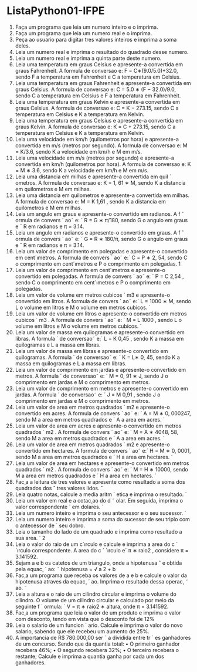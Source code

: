 # ListaPython01-IFPE
1. Faça um programa que leia um numero inteiro e o imprima.
3. Faça um programa que leia um numero real e o imprima.
4. Peça ao usuario para digitar tres valores inteiros e imprima a soma deles.
5. Leia um numero real e imprima o resultado do quadrado desse numero. 
6. Leia um numero real e imprima a quinta parte deste numero.
7. Leia uma temperatura em graus Celsius e apresente-a convertida em graus Fahrenheit.
A formula de conversao e: F = C∗(9.0/5.0)+32.0, sendo F a temperatura em Fahrenheit
e C a temperatura em Celsius.
7. Leia uma temperatura em graus Fahrenheit e apresente-a convertida em graus Celsius.
A formula de conversao e: C = 5.0 ∗ (F − 32.0)/9.0, sendo C a temperatura em Celsius
e F a temperatura em Fahrenheit.
8. Leia uma temperatura em graus Kelvin e apresente-a convertida em graus Celsius. A
formula de conversao e: C = K − 273.15, sendo C a temperatura em Celsius e K a
temperatura em Kelvin.
9. Leia uma temperatura em graus Celsius e apresente-a convertida em graus Kelvin. A
formula de conversao e: K = C + 273.15, sendo C a temperatura em Celsius e K a
temperatura em Kelvin.
10. Leia uma velocidade em km/h (quilometros por hora) e apresente-a convertida em m/s
(metros por segundo). A formula de conversao e: M = K/3.6, sendo K a velocidade em
km/h e M em m/s.
11. Leia uma velocidade em m/s (metros por segundo) e apresente-a convertida em km/h
(quilometros por hora). A formula de conversao e: K = M ∗ 3.6, sendo K a velocidade
em km/h e M em m/s.
12. Leia uma distancia em milhas e apresente-a convertida em quil ˆ ometros. A formula de 
conversao e: K = 1, 61 ∗ M, sendo K a distancia em quilometros e M em milhas.
13. Leia uma distancia em quilometros e apresente-a convertida em milhas. A formula de
conversao e: M =
K
1,61 , sendo K a distancia em quilometros e  M em milhas.
14. Leia um angulo em graus e apresente-o convertido em radianos. A f ˆ ormula de convers ´ ao˜
e: ´ R = G ∗ π/180, sendo G o angulo em graus e ˆ R em radianos e π = 3.14.
15. Leia um angulo em radianos e apresente-o convertido em graus. A f ˆ ormula de convers ´ ao˜
e: ´ G = R ∗ 180/π, sendo G o angulo em graus e ˆ R em radianos e π = 3.14.
16. Leia um valor de comprimento em polegadas e apresente-o convertido em cent´ımetros.
A formula de convers ´ ao˜ e:´ C = P ∗ 2, 54, sendo C o comprimento em cent´ımetros e P o
comprimento em polegadas.
1
17. Leia um valor de comprimento em cent´ımetros e apresente-o convertido em polegadas.
A formula de convers ´ ao˜ e: ´ P =
C
2,54 , sendo C o comprimento em cent´ımetros e P o
comprimento em polegadas.
18. Leia um valor de volume em metros cubicos ´ m3 e apresente-o convertido em litros. A
formula de convers ´ ao˜ e:´ L = 1000 ∗ M, sendo L o volume em litros e M o volume em
metros cubicos. ´
19. Leia um valor de volume em litros e apresente-o convertido em metros cubicos ´ m3
. A
formula de convers ´ ao˜ e: ´ M =
L
1000 , sendo L o volume em litros e M o volume em metros
cubicos. ´
20. Leia um valor de massa em quilogramas e apresente-o convertido em libras. A formula ´
de conversao˜ e:´ L =
K
0,45 , sendo K a massa em quilogramas e L a massa em libras.
21. Leia um valor de massa em libras e apresente-o convertido em quilogramas. A formula ´
de conversao˜ e: ´ K = L∗ 0, 45, sendo K a massa em quilogramas e L a massa em libras.
22. Leia um valor de comprimento em jardas e apresente-o convertido em metros. A formula ´
de conversao˜ e: ´ M = 0, 91 ∗ J, sendo J o comprimento em jardas e M o comprimento
em metros.
23. Leia um valor de comprimento em metros e apresente-o convertido em jardas. A formula ´
de conversao˜ e: ´ J =
M
0,91 , sendo J o comprimento em jardas e M o comprimento em
metros.
24. Leia um valor de area em metros quadrados ´ m2 e apresente-o convertido em acres. A
formula de convers ´ ao˜ e: ´ A = M ∗ 0, 000247, sendo M a area em metros quadrados e ´ A
a area em acres. ´
25. Leia um valor de area em acres e apresente-o convertido em metros quadrados ´ m2
. A
formula de convers ´ ao˜ e: ´ M = A ∗ 4048, 58, sendo M a area em metros quadrados e ´ A a
area em acres. ´
26. Leia um valor de area em metros quadrados ´ m2 e apresente-o convertido em hectares.
A formula de convers ´ ao˜ e:´ H = M ∗ 0, 0001, sendo M a area em metros quadrados e ´ H
a area em hectares. ´
27. Leia um valor de area em hectares e apresente-o convertido em metros quadrados ´ m2
.
A formula de convers ´ ao˜ e: ´ M = H ∗ 10000, sendo M a area em metros quadrados e ´ H
a area em hectares. ´
28. Fac¸a a leitura de tres valores e apresente como resultado a soma dos quadrados dos ˆ
tres valores lidos. ˆ
29. Leia quatro notas, calcule a media aritm ´ etica e imprima o resultado. ´
30. Leia um valor em real e a cotac¸ao do d ˜ olar. Em seguida, imprima o valor correspondente ´
em dolares. ´
31. Leia um numero inteiro e imprima o seu antecessor e o seu sucessor. ´
32. Leia um numero inteiro e imprima a soma do sucessor de seu triplo com o antecessor de ´
seu dobro.
33. Leia o tamanho do lado de um quadrado e imprima como resultado a sua area. ´
2
34. Leia o valor do raio de um c´ırculo e calcule e imprima a area do c ´ ´ırculo correspondente.
A area do c ´ ´ırculo e´ π ∗ raio2
, considere π = 3.141592.
35. Sejam a e b os catetos de um triangulo, onde a hipotenusa ˆ e obtida pela equac¸ ´ ao: ˜
hipotenusa =
√
a
2 + b
2. Fac¸a um programa que receba os valores de a e b e calcule
o valor da hipotenusa atraves da equac¸ ´ ao. Imprima o resultado dessa operac¸ ˜ ao. ˜
36. Leia a altura e o raio de um cilindro circular e imprima o volume do cilindro. O volume
de um cilindro circular e calculado por meio da seguinte f ´ ormula: ´ V = π ∗ raio2 ∗ altura,
onde π = 3.141592.
37. Fac¸a um programa que leia o valor de um produto e imprima o valor com desconto, tendo
em vista que o desconto foi de 12%
38. Leia o salario de um funcion ´ ario. Calcule e imprima o valor do novo salario, sabendo que 
ele recebeu um aumento de 25%.
39. A importancia de R$ 780.000,00 ser ˆ a dividida entre tr ´ es ganhadores de um concurso. 
Sendo que da quantia total:
• O primeiro ganhador recebera 46%; 
• O segundo recebera 32%; 
• O terceiro recebera o restante; 
Calcule e imprima a quantia ganha por cada um dos ganhadores. 
